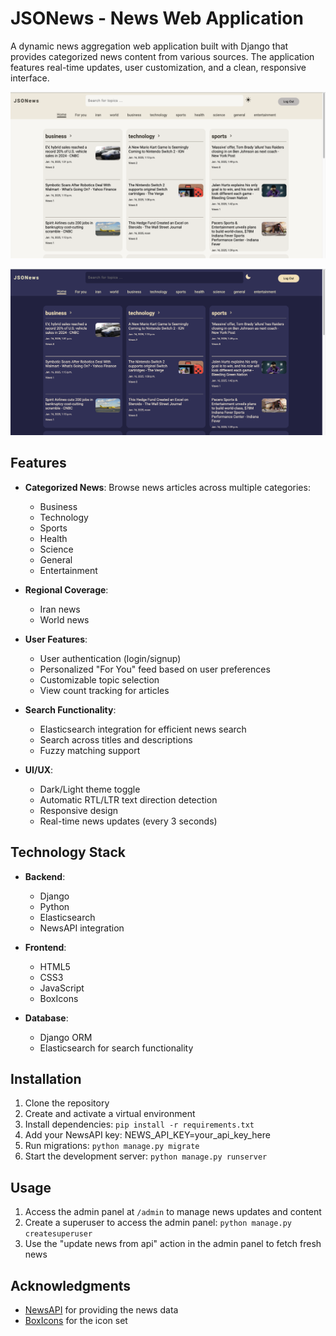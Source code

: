 # JSONews - News Web Application

A dynamic news aggregation web application built with Django that provides categorized news content from various sources. The application features real-time updates, user customization, and a clean, responsive interface.


![Home Page](screenshots/light.png)

![Home Page](screenshots/dark.png)




## Features

- **Categorized News**: Browse news articles across multiple categories:
  - Business
  - Technology
  - Sports
  - Health
  - Science
  - General
  - Entertainment

- **Regional Coverage**:
  - Iran news
  - World news

- **User Features**:
  - User authentication (login/signup)
  - Personalized "For You" feed based on user preferences
  - Customizable topic selection
  - View count tracking for articles

- **Search Functionality**:
  - Elasticsearch integration for efficient news search
  - Search across titles and descriptions
  - Fuzzy matching support

- **UI/UX**:
  - Dark/Light theme toggle
  - Automatic RTL/LTR text direction detection
  - Responsive design
  - Real-time news updates (every 3 seconds)

## Technology Stack

- **Backend**:
  - Django
  - Python
  - Elasticsearch
  - NewsAPI integration

- **Frontend**:
  - HTML5
  - CSS3
  - JavaScript
  - BoxIcons

- **Database**:
  - Django ORM
  - Elasticsearch for search functionality


## Installation

1. Clone the repository
2. Create and activate a virtual environment
3. Install dependencies: `pip install -r requirements.txt`
4. Add your NewsAPI key:   NEWS_API_KEY=your_api_key_here
5. Run migrations: `python manage.py migrate`
6. Start the development server: `python manage.py runserver`



## Usage

1. Access the admin panel at `/admin` to manage news updates and content
2. Create a superuser to access the admin panel: `python manage.py createsuperuser`
3. Use the "update news from api" action in the admin panel to fetch fresh news



## Acknowledgments

- [NewsAPI](https://newsapi.org/) for providing the news data
- [BoxIcons](https://boxicons.com/) for the icon set
